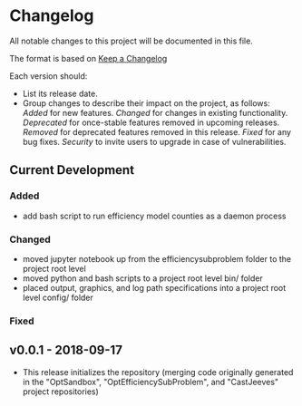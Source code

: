 # Changelog
All notable changes to this project will be documented in this file.

The format is based on [Keep a Changelog](http://keepachangelog.com/en/1.0.0/)

Each version should:
- List its release date.
- Group changes to describe their impact on the project, as follows:
*Added* for new features.
*Changed* for changes in existing functionality.
*Deprecated* for once-stable features removed in upcoming releases.
*Removed* for deprecated features removed in this release.
*Fixed* for any bug fixes.
*Security* to invite users to upgrade in case of vulnerabilities.

## Current Development
### Added
- add bash script to run efficiency model counties as a daemon process

### Changed
- moved jupyter notebook up from the efficiencysubproblem folder
to the project root level
- moved python and bash scripts to a project root level bin/ folder
- placed output, graphics, and log path specifications into a project
root level config/ folder

### Fixed

## v0.0.1 - 2018-09-17
- This release initializes the repository
(merging code originally generated in the "OptSandbox",
     "OptEfficiencySubProblem", and "CastJeeves" project repositories)